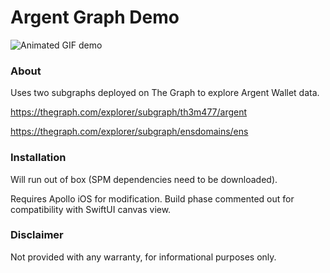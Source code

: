 #  Argent Graph Demo

![Animated GIF demo](ArgentGraph.gif)

### About

Uses two subgraphs deployed on The Graph to explore Argent Wallet data.

https://thegraph.com/explorer/subgraph/th3m477/argent

https://thegraph.com/explorer/subgraph/ensdomains/ens

### Installation

Will run out of box (SPM dependencies need to be downloaded).

Requires Apollo iOS for modification. Build phase commented out for compatibility with SwiftUI canvas view.

### Disclaimer

Not provided with any warranty, for informational purposes only.
